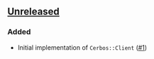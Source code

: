 ## [Unreleased]
### Added
- Initial implementation of `Cerbos::Client` ([#1](https://github.com/cerbos/cerbos-sdk-ruby/pull/1))

[Unreleased]: https://github.com/cerbos/cerbos-sdk-ruby/compare/4481009e9dec2e1e6a2df8ea2f828690ceabbefc...HEAD
